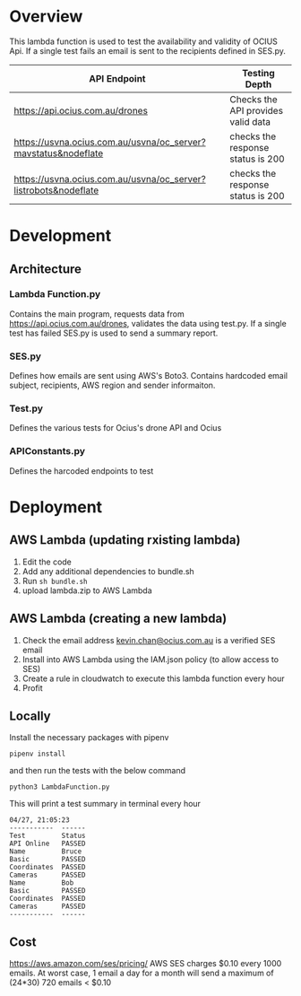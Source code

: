 # Overview

This lambda function is used to test the availability and validity of OCIUS Api. If a single test fails an email is sent to the recipients defined in SES.py.

| API Endpoint                                                    | Testing Depth                      |
| --------------------------------------------------------------- | ---------------------------------- |
| https://api.ocius.com.au/drones                                 | Checks the API provides valid data |
| https://usvna.ocius.com.au/usvna/oc_server?mavstatus&nodeflate  | checks the response status is 200  |
| https://usvna.ocius.com.au/usvna/oc_server?listrobots&nodeflate | checks the response status is 200  |


# Development
## Architecture
### Lambda Function.py
Contains the main program, requests data from https://api.ocius.com.au/drones, validates the data using test.py. If a single test has failed SES.py is used to send a summary report.

### SES.py
Defines how emails are sent using AWS's Boto3. Contains hardcoded email subject, recipients, AWS region and sender informaiton.
### Test.py
Defines the various tests for Ocius's drone API and Ocius 

### APIConstants.py
Defines the harcoded endpoints to test


# Deployment

## AWS Lambda (updating rxisting lambda)

1. Edit the code
2. Add any additional dependencies to bundle.sh
3. Run `sh bundle.sh`
4. upload lambda.zip to AWS Lambda

## AWS Lambda (creating a new lambda)

1. Check the email address kevin.chan@ocius.com.au is a verified SES email
2. Install into AWS Lambda using the IAM.json policy (to allow access to SES)
3. Create a rule in cloudwatch to execute this lambda function every hour
4. Profit

## Locally

Install the necessary packages with pipenv

```
pipenv install
```

and then run the tests with the below command

```
python3 LambdaFunction.py
```

This will print a test summary in terminal every hour

```
04/27, 21:05:23
-----------  ------
Test         Status
API Online   PASSED
Name         Bruce
Basic        PASSED
Coordinates  PASSED
Cameras      PASSED
Name         Bob
Basic        PASSED
Coordinates  PASSED
Cameras      PASSED
-----------  ------
```

## Cost

https://aws.amazon.com/ses/pricing/
AWS SES charges $0.10 every 1000 emails. At worst case, 1 email a day for a month will send a maximum of (24\*30) 720 emails < $0.10
